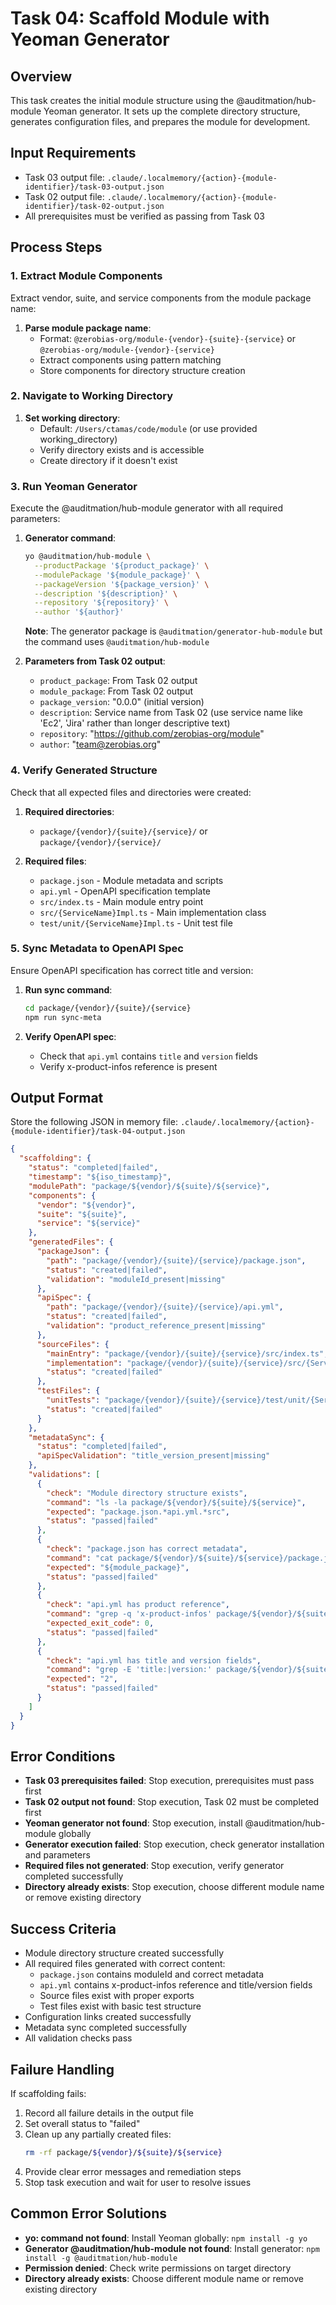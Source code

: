 # Task 04: Scaffold Module with Yeoman Generator

## Overview

This task creates the initial module structure using the @auditmation/hub-module Yeoman generator. It sets up the complete directory structure, generates configuration files, and prepares the module for development.

## Input Requirements

- Task 03 output file: `.claude/.localmemory/{action}-{module-identifier}/task-03-output.json`
- Task 02 output file: `.claude/.localmemory/{action}-{module-identifier}/task-02-output.json`
- All prerequisites must be verified as passing from Task 03

## Process Steps

### 1. Extract Module Components

Extract vendor, suite, and service components from the module package name:

1. **Parse module package name**:
   - Format: `@zerobias-org/module-{vendor}-{suite}-{service}` or `@zerobias-org/module-{vendor}-{service}`
   - Extract components using pattern matching
   - Store components for directory structure creation

### 2. Navigate to Working Directory

1. **Set working directory**:
   - Default: `/Users/ctamas/code/module` (or use provided working_directory)
   - Verify directory exists and is accessible
   - Create directory if it doesn't exist

### 3. Run Yeoman Generator

Execute the @auditmation/hub-module generator with all required parameters:

1. **Generator command**:
   ```bash
   yo @auditmation/hub-module \
     --productPackage '${product_package}' \
     --modulePackage '${module_package}' \
     --packageVersion '${package_version}' \
     --description '${description}' \
     --repository '${repository}' \
     --author '${author}'
   ```
   
   **Note**: The generator package is `@auditmation/generator-hub-module` but the command uses `@auditmation/hub-module`

2. **Parameters from Task 02 output**:
   - `product_package`: From Task 02 output
   - `module_package`: From Task 02 output  
   - `package_version`: "0.0.0" (initial version)
   - `description`: Service name from Task 02 (use service name like 'Ec2', 'Jira' rather than longer descriptive text)
   - `repository`: "https://github.com/zerobias-org/module"
   - `author`: "team@zerobias.org"

### 4. Verify Generated Structure

Check that all expected files and directories were created:

1. **Required directories**:
   - `package/{vendor}/{suite}/{service}/` or `package/{vendor}/{service}/`

2. **Required files**:
   - `package.json` - Module metadata and scripts
   - `api.yml` - OpenAPI specification template
   - `src/index.ts` - Main module entry point
   - `src/{ServiceName}Impl.ts` - Main implementation class
   - `test/unit/{ServiceName}Impl.ts` - Unit test file

### 5. Sync Metadata to OpenAPI Spec

Ensure OpenAPI specification has correct title and version:

1. **Run sync command**:
   ```bash
   cd package/{vendor}/{suite}/{service}
   npm run sync-meta
   ```

2. **Verify OpenAPI spec**:
   - Check that `api.yml` contains `title` and `version` fields
   - Verify x-product-infos reference is present

## Output Format

Store the following JSON in memory file: `.claude/.localmemory/{action}-{module-identifier}/task-04-output.json`

```json
{
  "scaffolding": {
    "status": "completed|failed",
    "timestamp": "${iso_timestamp}",
    "modulePath": "package/${vendor}/${suite}/${service}",
    "components": {
      "vendor": "${vendor}",
      "suite": "${suite}",
      "service": "${service}"
    },
    "generatedFiles": {
      "packageJson": {
        "path": "package/{vendor}/{suite}/{service}/package.json",
        "status": "created|failed",
        "validation": "moduleId_present|missing"
      },
      "apiSpec": {
        "path": "package/{vendor}/{suite}/{service}/api.yml",
        "status": "created|failed",
        "validation": "product_reference_present|missing"
      },
      "sourceFiles": {
        "mainEntry": "package/{vendor}/{suite}/{service}/src/index.ts",
        "implementation": "package/{vendor}/{suite}/{service}/src/{ServiceName}Impl.ts",
        "status": "created|failed"
      },
      "testFiles": {
        "unitTests": "package/{vendor}/{suite}/{service}/test/unit/{ServiceName}Impl.ts",
        "status": "created|failed"
      }
    },
    "metadataSync": {
      "status": "completed|failed",
      "apiSpecValidation": "title_version_present|missing"
    },
    "validations": [
      {
        "check": "Module directory structure exists",
        "command": "ls -la package/${vendor}/${suite}/${service}",
        "expected": "package.json.*api.yml.*src",
        "status": "passed|failed"
      },
      {
        "check": "package.json has correct metadata",
        "command": "cat package/${vendor}/${suite}/${service}/package.json | jq '.name, .moduleId, .author'",
        "expected": "${module_package}",
        "status": "passed|failed"
      },
      {
        "check": "api.yml has product reference",
        "command": "grep -q 'x-product-infos' package/${vendor}/${suite}/${service}/api.yml",
        "expected_exit_code": 0,
        "status": "passed|failed"
      },
      {
        "check": "api.yml has title and version fields",
        "command": "grep -E 'title:|version:' package/${vendor}/${suite}/${service}/api.yml | wc -l",
        "expected": "2",
        "status": "passed|failed"
      }
    ]
  }
}
```

## Error Conditions

- **Task 03 prerequisites failed**: Stop execution, prerequisites must pass first
- **Task 02 output not found**: Stop execution, Task 02 must be completed first
- **Yeoman generator not found**: Stop execution, install @auditmation/hub-module globally
- **Generator execution failed**: Stop execution, check generator installation and parameters
- **Required files not generated**: Stop execution, verify generator completed successfully
- **Directory already exists**: Stop execution, choose different module name or remove existing directory

## Success Criteria

- Module directory structure created successfully
- All required files generated with correct content:
  - `package.json` contains moduleId and correct metadata
  - `api.yml` contains x-product-infos reference and title/version fields
  - Source files exist with proper exports
  - Test files exist with basic test structure
- Configuration links created successfully
- Metadata sync completed successfully
- All validation checks pass

## Failure Handling

If scaffolding fails:
1. Record all failure details in the output file
2. Set overall status to "failed"
3. Clean up any partially created files:
   ```bash
   rm -rf package/${vendor}/${suite}/${service}
   ```
4. Provide clear error messages and remediation steps
5. Stop task execution and wait for user to resolve issues

## Common Error Solutions

- **yo: command not found**: Install Yeoman globally: `npm install -g yo`
- **Generator @auditmation/hub-module not found**: Install generator: `npm install -g @auditmation/hub-module`
- **Permission denied**: Check write permissions on target directory
- **Directory already exists**: Choose different module name or remove existing directory
